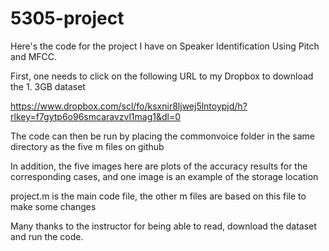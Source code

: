 # 5305-project
Here's the code for the project I have on Speaker Identification Using Pitch and MFCC.

First, one needs to click on the following URL to my Dropbox to download the 1. 3GB dataset

https://www.dropbox.com/scl/fo/ksxnir8ljwej5lntoypjd/h?rlkey=f7gytp6o96smcaravzvl1mag1&dl=0

The code can then be run by placing the commonvoice folder in the same directory as the five m files on github

In addition, the five images here are plots of the accuracy results for the corresponding cases, and one image is an example of the storage location

project.m is the main code file, the other m files are based on this file to make some changes

Many thanks to the instructor for being able to read, download the dataset and run the code.
